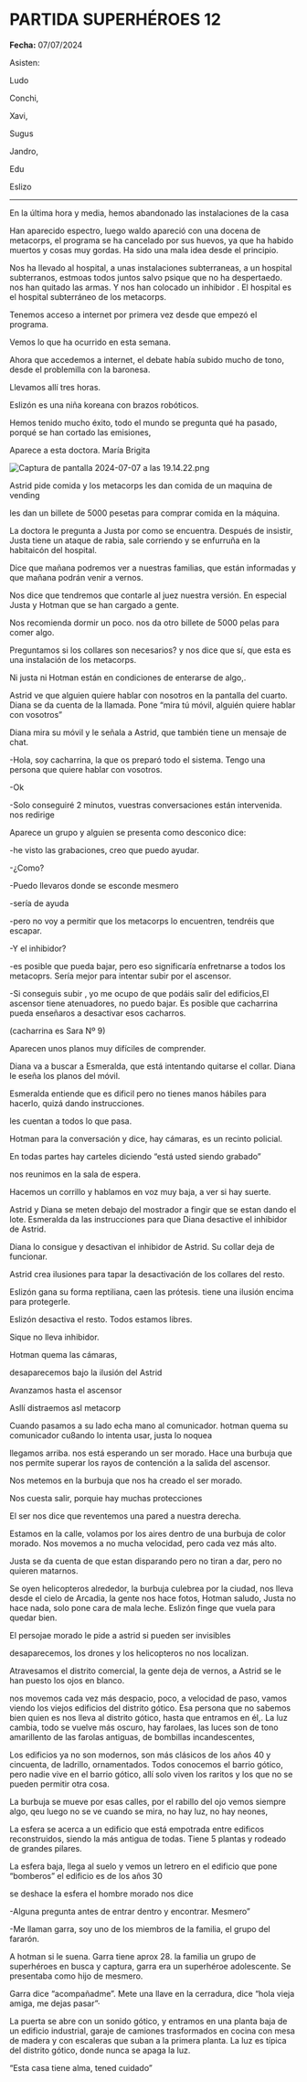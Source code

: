 # PARTIDA SUPERHÉROES 12

**Fecha:** 07/07/2024

Asisten:

Ludo

Conchi, 

Xavi, 

Sugus

Jandro, 

Edu

Eslizo

_________

En la última hora y media, hemos abandonado las instalaciones de la casa

Han aparecido espectro, luego waldo apareció con una docena de metacorps, el programa se ha cancelado por sus huevos, ya que ha habido muertos y cosas muy gordas. Ha sido una mala idea desde el principio. 

Nos ha llevado al hospital, a unas instalaciones subterraneas, a un hospital subterranos, estmoas todos juntos salvo psique que no ha despertaedo. nos han quitado las armas. Y nos han colocado un inhibidor  . El hospital es el hospital subterráneo de los metacorps. 

Tenemos acceso a internet por primera vez desde que empezó el programa. 

Vemos lo que ha ocurrido en esta semana. 

Ahora que accedemos a internet, el debate había subido mucho de tono, desde el problemilla con la baronesa. 

Llevamos allí tres horas. 

Eslizón es una niña koreana con brazos robóticos. 

Hemos tenido mucho éxito, todo el mundo se pregunta qué ha pasado, porqué se han cortado las emisiones, 

Aparece a esta doctora. María Brigita

![Captura de pantalla 2024-07-07 a las 19.14.22.png](PARTIDA%20SUPERHE%CC%81ROES%2012%20237ad5e1bc818162ab19d24ab31d7271/Captura_de_pantalla_2024-07-07_a_las_19.14.22.png)

Astrid pide comida y los metacorps les dan comida de un maquina de vending

les dan un billete de 5000 pesetas para comprar comida en la máquina. 

La doctora le pregunta a Justa por como se encuentra. Después de insistir, Justa tiene un ataque de rabia, sale corriendo y se enfurruña en la habitaicón del hospital. 

Dice que mañana podremos ver a nuestras familias, que están informadas y que mañana podrán venir a vernos. 

Nos dice que tendremos que contarle al juez nuestra versión. En especial Justa y Hotman que se han cargado a gente. 

Nos recomienda dormir un poco. nos da otro billete de 5000 pelas para comer algo. 

Preguntamos si los collares son necesarios? y nos dice que sí, que esta es una instalación de los metacorps. 

Ni justa ni Hotman están en condiciones de enterarse de algo,. 

Astrid ve que alguien quiere hablar con nosotros en la pantalla del cuarto. Diana se da cuenta de la llamada. Pone “mira tú móvil, alguién quiere hablar con vosotros”

Diana mira su móvil y le señala a Astrid, que también tiene un mensaje de chat. 

-Hola, soy cacharrina, la que os preparó todo el sistema. Tengo una persona que quiere hablar con vosotros. 

-Ok

-Solo conseguiré 2 minutos, vuestras conversaciones están intervenida. nos redirige

Aparece un grupo y alguien se presenta como desconico dice:

-he visto las grabaciones, creo que puedo ayudar. 

-¿Como?

-Puedo llevaros donde se esconde mesmero

-sería de ayuda

-pero no voy a permitir que los metacorps lo encuentren, tendréis que escapar. 

-Y el inhibidor?

-es posible que pueda bajar, pero eso significaría enfretnarse a todos los metacoprs. Sería mejor para intentar subir por el ascensor. 

-Si conseguis subir , yo me ocupo de que podáis salir del edificios,El ascensor tiene atenuadores, no puedo bajar. Es posible que cacharrina pueda enseñaros a desactivar esos cacharros. 

(cacharrina es Sara Nº 9)

Aparecen unos planos muy difíciles de comprender. 

Diana va a buscar a Esmeralda, que está intentando quitarse el collar. Diana le eseña los planos del móvil. 

Esmeralda entiende que es dificil pero no tienes manos hábiles para hacerlo, quizá dando instrucciones. 

les cuentan a todos lo que pasa. 

Hotman para la conversación y dice, hay cámaras, es un recinto policial. 

En todas partes hay carteles diciendo “está usted siendo grabado”

nos reunimos en la sala de espera. 

Hacemos un corrillo y hablamos en voz muy baja, a ver si hay suerte. 

Astrid y Diana se meten debajo del mostrador a fingir que se estan dando el lote. Esmeralda da las instrucciones para que Diana desactive el inhibidor de Astrid. 

Diana lo consigue y desactivan el inhibidor de Astrid. Su collar deja de funcionar. 

Astrid crea ilusiones para tapar la desactivación de los collares del resto. 

Eslizón gana su forma reptiliana, caen las prótesis. tiene una ilusión encima para protegerle. 

Eslizón desactiva el resto.  Todos estamos libres. 

Sique no lleva inhibidor. 

Hotman quema las cámaras, 

desaparecemos bajo la ilusión del Astrid 

Avanzamos hasta el ascensor

Asllí distraemos  asl metacorp

Cuando pasamos a su lado echa mano al comunicador. hotman quema su comunicador cu8ando lo intenta usar, justa lo noquea

llegamos arriba. nos está esperando un ser morado. Hace una burbuja que nos permite superar los rayos de contención a la salida del ascensor. 

Nos metemos en la burbuja que nos ha creado el ser morado. 

Nos cuesta salir, porquie hay muchas protecciones

El ser nos dice que reventemos una pared a nuestra derecha. 

Estamos en la calle, volamos por los aires dentro de una burbuja de color morado. Nos movemos a no mucha velocidad, pero cada vez más alto. 

Justa se da cuenta de que estan disparando pero no tiran a dar, pero no quieren matarnos. 

Se oyen helicopteros alrededor, la burbuja culebrea por la ciudad, nos lleva desde el cielo de Arcadia, la gente nos hace fotos, Hotman saludo, Justa no hace nada, solo pone cara de mala leche. Eslizón finge que vuela para quedar bien. 

El persojae morado le pide a astrid si pueden ser invisibles

desaparecemos, los drones y los helicopteros no nos localizan. 

Atravesamos el distrito comercial, la gente deja de vernos, a Astrid se le han puesto los ojos en blanco. 

nos movemos cada vez más despacio, poco, a velocidad de paso, vamos viendo los viejos edificios del distrito gótico. Esa persona que no sabemos bien quien es nos lleva al distrito gótico, hasta que entramos en él,. La luz cambia, todo se vuelve más oscuro, hay farolaes, las luces son de tono amarillento de las farolas antiguas, de bombillas incandescentes, 

Los edificios ya no son modernos, son más clásicos de los años 40 y cincuenta, de ladrillo, ornamentados. Todos conocemos el barrio gótico, pero nadie vive en el barrio gótico, allí solo viven los raritos y los que no se pueden permitir otra cosa. 

La burbuja se mueve por esas calles, por el rabillo del ojo vemos siempre algo, qeu luego no se ve cuando se mira, no hay luz, no hay neones, 

La esfera se acerca a un edificio que está empotrada entre edificos reconstruidos, siendo la más antigua de todas. Tiene 5 plantas y rodeado de grandes pilares. 

La esfera baja, llega al suelo y vemos un letrero en el edificio que pone “bomberos”  el edificio es de los años 30

se deshace la esfera el hombre morado nos dice

-Alguna pregunta antes de entrar dentro y encontrar. Mesmero”

-Me llaman garra, soy uno de los miembros de la familia, el grupo del fararón. 

A hotman si le suena. Garra tiene aprox 28. la familia un grupo de superhéroes en busca y captura, garra era un superhéroe adolescente. Se presentaba como hijo de mesmero. 

Garra dice “acompañadme”. Mete una llave en la cerradura, dice “hola vieja amiga, me dejas pasar”·

La puerta se abre con un sonido gótico, y entramos en una planta baja de un edificio industrial, garaje de camiones trasformados en cocina con mesa de madera y con escaleras que suban a la primera planta. La luz es típica del distrito gótico, donde nunca se apaga la luz. 

“Esta casa tiene alma, tened cuidado”